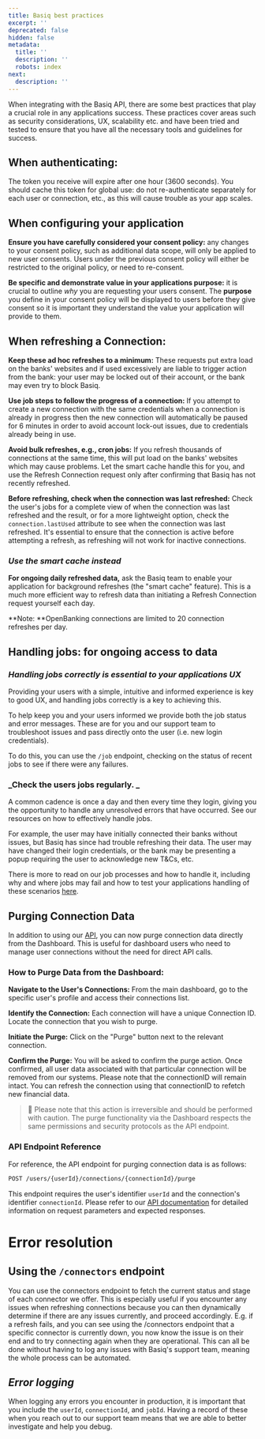 ```yaml
---
title: Basiq best practices
excerpt: ''
deprecated: false
hidden: false
metadata:
  title: ''
  description: ''
  robots: index
next:
  description: ''
---
```

When integrating with the Basiq API, there are some best practices that play a crucial role in any applications success. These practices cover areas such as security considerations, UX, scalability etc. and have been tried and tested to ensure that you have all the necessary tools and guidelines for success.

## **When authenticating:**

The token you receive will expire after one hour (3600 seconds). You should cache this token for global use: do not re-authenticate separately for each user or connection, etc., as this will cause trouble as your app scales.

## **When configuring your application**

**Ensure you have carefully considered your consent policy:** any changes to your consent policy, such as additional data scope, will only be applied to new user consents. Users under the previous consent policy will either be restricted to the original policy, or need to re-consent. 

**Be specific and demonstrate value in your applications purpose:** it is crucial to outline _why_ you are requesting your users consent. The **purpose** you define in your consent policy will be displayed to users before they give consent so it is important they understand the value your application will provide to them.

## **When refreshing a Connection:**

**Keep these ad hoc refreshes to a minimum:** These requests put extra load on the banks' websites and if used excessively are liable to trigger action from the bank: your user may be locked out of their account, or the bank may even try to block Basiq.

**Use job steps to follow the progress of a connection:** If you attempt to create a new connection with the same credentials when a connection is already in progress then the new connection will automatically be paused for 6 minutes in order to avoid account lock-out issues, due to credentials already being in use.

**Avoid bulk refreshes, e.g., cron jobs:** If you refresh thousands of connections at the same time, this will put load on the banks' websites which may cause problems. Let the smart cache handle this for you, and use the Refresh Connection request only after confirming that Basiq has not recently refreshed.

**Before refreshing, check when the connection was last refreshed:** Check the user's jobs for a complete view of when the connection was last refreshed and the result, or for a more lightweight option, check the `connection.lastUsed` attribute to see when the connection was last refreshed. It's essential to ensure that the connection is active before attempting a refresh, as refreshing will not work for inactive connections.

### _Use the smart cache instead_

**For ongoing daily refreshed data,** ask the Basiq team to enable your application for background refreshes (the "smart cache" feature). This is a much more efficient way to refresh data than initiating a Refresh Connection request yourself each day. 

**Note: **OpenBanking connections are limited to 20 connection refreshes per day.

## **Handling jobs: for ongoing access to data**

### _Handling jobs correctly is essential to your applications UX_

Providing your users with a simple, intuitive and informed experience is key to good UX, and handling jobs correctly is a key to achieving this. 

To help keep you and your users informed we provide both the job status and error messages. These are for you and our support team to troubleshoot issues and pass directly onto the user (i.e. new login credentials).

To do this, you can use the `/job` endpoint, checking on the status of recent jobs to see if there were any failures.

### _Check the users jobs regularly. _

A common cadence is once a day and then every time they login, giving you the opportunity to handle any unresolved errors that have occurred. See our resources on how to effectively handle jobs. 

For example, the user may have initially connected their banks without issues, but Basiq has since had trouble refreshing their data. The user may have changed their login credentials, or the bank may be presenting a popup requiring the user to acknowledge new T&Cs, etc.

There is more to read on our job processes and how to handle it, including why and where jobs may fail and how to test your applications handling of these scenarios [here](doc:handling-jobs). 

## Purging Connection Data

In addition to using our [API](https://api.basiq.io/reference/purgeconnectiondata), you can now purge connection data directly from the Dashboard. This is useful for dashboard users who need to manage user connections without the need for direct API calls.

### How to Purge Data from the Dashboard:

**Navigate to the User's Connections:** From the main dashboard, go to the specific user's profile and access their connections list.

**Identify the Connection:** Each connection will have a unique Connection ID. Locate the connection that you wish to purge.

**Initiate the Purge:** Click on the "Purge" button next to the relevant connection. 

**Confirm the Purge:** You will be asked to confirm the purge action. Once confirmed, all user data associated with that particular connection will be removed from our systems. Please note that the connectionID will remain intact. You can refresh the connection using that connectionID to refetch new financial data.

> 🚧 Please note that this action is irreversible and should be performed with caution. The purge functionality via the Dashboard respects the same permissions and security protocols as the API endpoint.

### API Endpoint Reference

For reference, the API endpoint for purging connection data is as follows:

```asp Purge
POST /users/{userId}/connections/{connectionId}/purge
```

This endpoint requires the user's identifier `userId` and the connection's identifier `connectionId`. Please refer to our [API documentation](https://api.basiq.io/reference/purgeconnectiondata) for detailed information on request parameters and expected responses.

# Error resolution

## Using the `/connectors` endpoint

You can use the connectors endpoint to fetch the current status and stage of each connector we offer. This is especially useful if you encounter any issues when refreshing connections because you can then dynamically determine if there are any issues currently, and proceed accordingly. E.g. if a refresh fails, and you can see using the /connectors endpoint that a specific connector is currently down, you now know the issue is on their end and to try connecting again when they are operational. This can all be done without having to log any issues with Basiq's support team, meaning the whole process can be automated.

## _Error logging_

When logging any errors you encounter in production, it is important that you include the `userId`, `connectionId`, and `jobId`. Having a record of these when you reach out to our support team means that we are able to better investigate and help you debug.